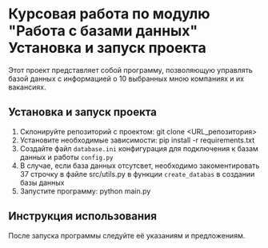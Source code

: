 # Курсовая работа по модулю "Работа с базами данных" Установка и запуск проекта
  Этот проект представляет собой программу, позволяющую управлять базой данных с информацией о 10 выбранных мною компаниях и их вакансиях.

## Установка и запуск проекта
  1. Склонируйте репозиторий с проектом: git clone <URL_репозитория>
  2. Установите необходимые зависимости: pip install -r requirements.txt
  3. Создайте файл `database.ini` конфигурация для подключения к базам данных и работы `config.py`
  4. В случае, если база данных отсутсвет, необходимо закоментировать 37 строчку в файле src/utils.py в функции `create_databas` в создании базы данных
  5. Запустите программу: python main.py


## Инструкция использования
  После запуска программы следуйте её указаниям и предложениям.
